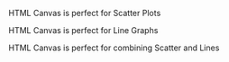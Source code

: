 HTML Canvas is perfect for Scatter Plots

HTML Canvas is perfect for Line Graphs

HTML Canvas is perfect for combining Scatter and Lines